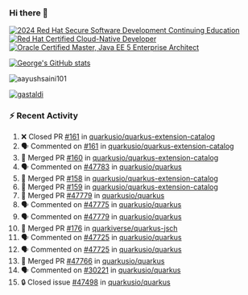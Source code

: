 ### Hi there 👋

<!--START_SECTION:badges-->
[![2024 Red Hat Secure Software Development Continuing Education](https://images.credly.com/size/110x110/images/36a76b78-c5bf-45cf-ac2c-48c3825260c7/blob)](http://www.credly.com/badges/c86e9a17-d2c3-4554-b890-7d0521710eb6 "2024 Red Hat Secure Software Development Continuing Education")
[![Red Hat Certified Cloud-Native Developer](https://images.credly.com/size/110x110/images/12ef4e4e-3d8d-4caf-9ab1-858c5bcb9619/image.png)](http://www.credly.com/badges/b6402e31-0894-48e6-b488-e2e551dcc809 "Red Hat Certified Cloud-Native Developer")
[![Oracle Certified Master, Java EE 5 Enterprise Architect](https://images.credly.com/size/110x110/images/1fa3549c-674c-4779-b3d6-d7d64eac2c23/Oracle-Certification-badge_OC-Master.png)](http://www.credly.com/badges/2565574e-b81d-410e-ab7d-24666ddcbe00 "Oracle Certified Master, Java EE 5 Enterprise Architect")
<!--END_SECTION:badges-->

[![George's GitHub stats](https://github-readme-stats.vercel.app/api?username=gastaldi&show=reviews,prs_merged&hide=contribs,prs&theme=transparent&show_icons=true)](https://github.com/anuraghazra/github-readme-stats)

<p align="left"> <img src="https://komarev.com/ghpvc/?username=gastaldi&label=Profile%20views&color=0e75b6&style=for-the-badge" alt="aayushsaini101" /> </p>

<p align="left"> <a href="https://github.com/ryo-ma/github-profile-trophy"><img src="https://github-profile-trophy.vercel.app/?username=gastaldi" alt="gastaldi" /></a> </p>

### :zap: Recent Activity

<!--START_SECTION:activity-->
1. ❌ Closed PR [#161](https://github.com/quarkusio/quarkus-extension-catalog/pull/161) in [quarkusio/quarkus-extension-catalog](https://github.com/quarkusio/quarkus-extension-catalog)
2. 🗣 Commented on [#161](https://github.com/quarkusio/quarkus-extension-catalog/pull/161#issuecomment-2868974376) in [quarkusio/quarkus-extension-catalog](https://github.com/quarkusio/quarkus-extension-catalog)
3. 🎉 Merged PR [#160](https://github.com/quarkusio/quarkus-extension-catalog/pull/160) in [quarkusio/quarkus-extension-catalog](https://github.com/quarkusio/quarkus-extension-catalog)
4. 🗣 Commented on [#47783](https://github.com/quarkusio/quarkus/issues/47783#issuecomment-2867985815) in [quarkusio/quarkus](https://github.com/quarkusio/quarkus)
5. 🎉 Merged PR [#158](https://github.com/quarkusio/quarkus-extension-catalog/pull/158) in [quarkusio/quarkus-extension-catalog](https://github.com/quarkusio/quarkus-extension-catalog)
6. 🎉 Merged PR [#159](https://github.com/quarkusio/quarkus-extension-catalog/pull/159) in [quarkusio/quarkus-extension-catalog](https://github.com/quarkusio/quarkus-extension-catalog)
7. 🎉 Merged PR [#47779](https://github.com/quarkusio/quarkus/pull/47779) in [quarkusio/quarkus](https://github.com/quarkusio/quarkus)
8. 🗣 Commented on [#47775](https://github.com/quarkusio/quarkus/pull/47775#issuecomment-2867275969) in [quarkusio/quarkus](https://github.com/quarkusio/quarkus)
9. 🗣 Commented on [#47779](https://github.com/quarkusio/quarkus/pull/47779#issuecomment-2867243702) in [quarkusio/quarkus](https://github.com/quarkusio/quarkus)
10. 🎉 Merged PR [#176](https://github.com/quarkiverse/quarkus-jsch/pull/176) in [quarkiverse/quarkus-jsch](https://github.com/quarkiverse/quarkus-jsch)
11. 🗣 Commented on [#47725](https://github.com/quarkusio/quarkus/pull/47725#issuecomment-2864201081) in [quarkusio/quarkus](https://github.com/quarkusio/quarkus)
12. 🗣 Commented on [#47725](https://github.com/quarkusio/quarkus/pull/47725#issuecomment-2864196694) in [quarkusio/quarkus](https://github.com/quarkusio/quarkus)
13. 🎉 Merged PR [#47766](https://github.com/quarkusio/quarkus/pull/47766) in [quarkusio/quarkus](https://github.com/quarkusio/quarkus)
14. 🗣 Commented on [#30221](https://github.com/quarkusio/quarkus/issues/30221#issuecomment-2864077780) in [quarkusio/quarkus](https://github.com/quarkusio/quarkus)
15. 🔒 Closed issue [#47498](https://github.com/quarkusio/quarkus/issues/47498) in [quarkusio/quarkus](https://github.com/quarkusio/quarkus)
<!--END_SECTION:activity-->
